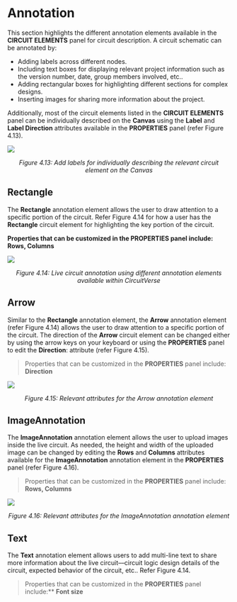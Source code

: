 
# Annotation

This section highlights the different annotation elements available in the **CIRCUIT ELEMENTS** panel for circuit description. A circuit schematic can be annotated by:

*   Adding labels across different nodes.
*   Including text boxes for displaying relevant project information such as the version number, date, group members involved, etc.. 
*   Adding rectangular boxes for highlighting different sections for complex designs.
*   Inserting images for sharing more information about the project.

Additionally, most of the circuit elements listed in the **CIRCUIT ELEMENTS** panel can be individually described on the **Canvas** using the **Label** and **Label Direction** attributes available in the **PROPERTIES** panel (refer Figure 4.13).

![](../images/img_chapter4/4.13.png)

<div align="center"><em>Figure 4.13: Add labels for individually describing the relevant circuit element on the Canvas</em></div>

## Rectangle

The **Rectangle** annotation element allows the user to draw attention to a specific portion of the circuit. Refer Figure 4.14 for how a user has the **Rectangle** circuit element for highlighting the key portion of the circuit.

**Properties that can be customized in the PROPERTIES panel include:** **Rows, Columns**

![](../images/img_chapter4/4.14.png)

<div align="center"><em>Figure 4.14: Live circuit annotation using different annotation elements available within CircuitVerse</em></div>

## Arrow

Similar to the **Rectangle** annotation element, the **Arrow** annotation element (refer Figure 4.14) allows the user to draw attention to a specific portion of the circuit. The direction of the **Arrow** circuit element can be changed either by using the arrow keys on your keyboard or using the **PROPERTIES** panel to edit the **Direction**: attribute (refer Figure 4.15).

> Properties that can be customized in the **PROPERTIES** panel include: **Direction**

![](../images/img_chapter4/4.15.png)

<div align="center"><em>Figure 4.15: Relevant attributes for the Arrow annotation element</em></div>

## ImageAnnotation

The **ImageAnnotation** annotation element allows the user to upload images inside the live circuit. As needed, the height and width of the uploaded image can be changed by editing the **Rows** and **Columns** attributes available for the **ImageAnnotation** annotation element in the **PROPERTIES** panel (refer Figure 4.16).

>Properties that can be customized in the **PROPERTIES** panel include: **Rows, Columns**

![](../images/img_chapter4/4.16.png)

<div align="center"><em>Figure 4.16: Relevant attributes for the ImageAnnotation annotation element</em></div>

## Text

The **Text** annotation element allows users to add multi-line text to share more information about the live circuit––circuit logic design details of the circuit, expected behavior of the circuit, etc.. Refer Figure 4.14.

>Properties that can be customized in the **PROPERTIES** panel include:** **Font size**
